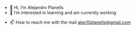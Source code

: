 - 👋 Hi, I’m Alejandro Planells
- 👀 I’m interested in learning and am currently working
<!--- - 💞️ I’m looking to collaborate on ... --->
- 📫 How to reach me with the mail alex10planells@gmail.com

<!---
AlejandroPlanells/AlejandroPlanells is a ✨ special ✨ repository because its `README.md` (this file) appears on your GitHub profile.
You can click the Preview link to take a look at your changes.
--->
